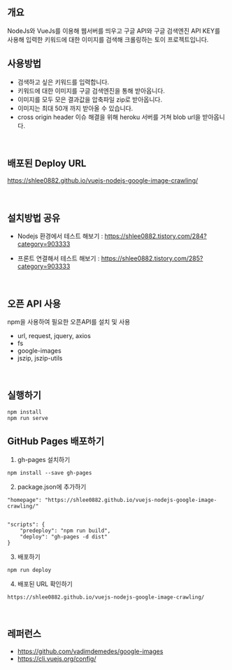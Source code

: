 ## 개요

NodeJs와 VueJs를 이용해 웹서버를 띄우고
구글 API와 구글 검색엔진 API KEY를 사용해
입력한 키워드에 대한 이미지를 검색해 
크롤링하는 토이 프로젝트입니다.
<br>

## 사용방법

- 검색하고 싶은 키워드를 입력합니다.
- 키워드에 대한 이미지를 구글 검색엔진을 통해 받아옵니다.
- 이미지를 모두 모은 결과값을 압축파일 zip로 받아옵니다.
- 이미지는 최대 50개 까지 받아올 수 있습니다.
- cross origin header 이슈 해결을 위해 heroku 서버를 거쳐 blob url을 받아옵니다. 

<br>

## 배포된 Deploy URL

https://shlee0882.github.io/vuejs-nodejs-google-image-crawling/

<br>

## 설치방법 공유

- Nodejs 환경에서 테스트 해보기 : https://shlee0882.tistory.com/284?category=903333

- 프론트 연결해서 테스트 해보기 : https://shlee0882.tistory.com/285?category=903333

<br>

## 오픈 API 사용

 npm을 사용하여 필요한 오픈API를 설치 및 사용 

- url, request, jquery, axios
- fs
- google-images
- jszip, jszip-utils

<br>

## 실행하기
```
npm install
npm run serve
```

## GitHub Pages 배포하기

1. gh-pages 설치하기

```
npm install --save gh-pages
```

2. package.json에 추가하기

```
"homepage": "https://shlee0882.github.io/vuejs-nodejs-google-image-crawling/"


"scripts": {
    "predeploy": "npm run build",
    "deploy": "gh-pages -d dist"
}
```

3. 배포하기
```
npm run deploy
```

4. 배포된 URL 확인하기

```
https://shlee0882.github.io/vuejs-nodejs-google-image-crawling/
```

<br>

## 레퍼런스

- https://github.com/vadimdemedes/google-images
- https://cli.vuejs.org/config/
